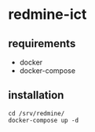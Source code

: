 # redmine-ict
## requirements
- docker
- docker-compose 

## installation
```
cd /srv/redmine/
docker-compose up -d
```


